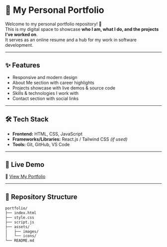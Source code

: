 # 🌟 My Personal Portfolio

Welcome to my personal portfolio repository! 🚀  
This is my digital space to showcase **who I am, what I do, and the projects I’ve worked on**.  
It serves as an online resume and a hub for my work in software development.  

---

## ✨ Features
- Responsive and modern design  
- About Me section with career highlights  
- Projects showcase with live demos & source code  
- Skills & technologies I work with  
- Contact section with social links 

--- 

## 🛠️ Tech Stack
- **Frontend:** HTML, CSS, JavaScript  
- **Frameworks/Libraries:** React.js / Tailwind CSS *(if used)*  
- **Tools:** Git, GitHub, VS Code  

---

## 🚀 Live Demo
🔗 [View My Portfolio](https://your-username.github.io/portfolio/)   

---

## 📂 Repository Structure
```bash
portfolio/
├── index.html
├── style.css
├── script.js
├── assets/
│   ├── images/
│   └── icons/
└── README.md

